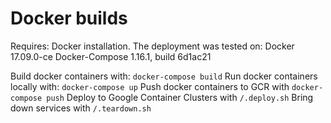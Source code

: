 # Docker builds
Requires: Docker installation. The deployment was tested on:
Docker 17.09.0-ce
Docker-Compose 1.16.1, build 6d1ac21

Build docker containers with: `docker-compose build`
Run docker containers locally with: `docker-compose up`
Push docker containers to GCR with `docker-compose push`
Deploy to Google Container Clusters with `/.deploy.sh`
Bring down services with `/.teardown.sh`
